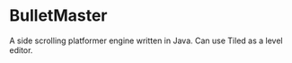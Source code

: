 # BulletMaster
A side scrolling platformer engine written in Java. Can use Tiled as a level editor.
